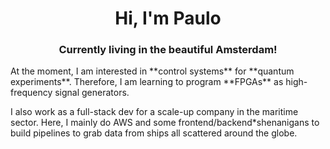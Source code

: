 <h1 align="center">Hi, I'm Paulo</h1>
<h3 align="center">Currently living in the beautiful Amsterdam!</h3>

<p>
  At the moment, I am interested in **control systems** for **quantum experiments**. 
  Therefore, I am learning to program **FPGAs** as high-frequency signal generators.
</p>

<p>
  I also work as a full-stack dev for a scale-up company in the maritime sector. 
  Here, I mainly do AWS and some frontend/backend*shenanigans to build pipelines to grab data from ships all scattered around the globe.
</p>

